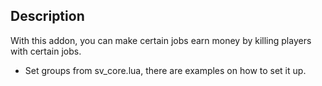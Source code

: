 ## Description
With this addon, you can make certain jobs earn money by killing players with certain jobs.

* Set groups from sv_core.lua, there are examples on how to set it up.
